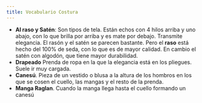 ```yaml
---
title: Vocabulario Costura
---
```


* **Al raso y Satén**: Son tipos de tela. Están echos con 4 hilos arriba y uno abajo, con lo que brilla por arriba y es mate por debajo. Transmite elegancia. El rasón y el satén se parecen bastante. Pero el **raso** está hecho del 100% de seda, con lo que es de mayor calidad. En cambio el satén con algodón, que tiene mayor durabilidad.
* **Drapeado** Prenda de ropa en la que la elegancia está en los pliegues. Suele ir muy cargada.
* **Canesú**.  Pieza de un vestido o blusa a la altura de los hombros en los que se cosen el cuello, las mangas y el resto de la prenda.
* **Manga Raglan**. Cuando la manga llega hasta el cuello formando un canesú